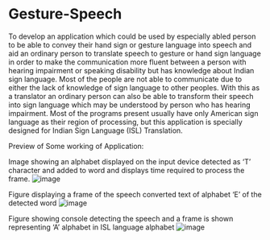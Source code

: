 # Gesture-Speech
To develop an application which could be used by especially abled person to be able to convey their hand sign or gesture language into speech and aid an ordinary person to translate speech to gesture or hand sign language in order to make the communication more fluent between a person with hearing impairment or speaking disability but has knowledge about Indian sign language. Most of the people are not able to communicate due to either the lack of knowledge of sign language to other peoples. With this as a translator an ordinary person can also be able to transform their speech into sign language which may be understood by person who has hearing impairment. Most of the programs present usually have only American sign language as their region of processing, but this application is specially designed for Indian Sign Language (ISL) Translation.

Preview of Some working of Application:

Image showing an alphabet displayed on the input device detected as ‘T’ character and added to word and displays time required to process the frame.
![image](https://user-images.githubusercontent.com/44629500/126100859-f0a7e2a0-7a69-4376-abf0-898ef22d6557.png)

Figure displaying a frame of the speech converted text of alphabet ‘E’ of the detected word
![image](https://user-images.githubusercontent.com/44629500/126100915-591f8495-66b2-4a5a-a9e2-f7b6887b9962.png)

Figure showing console detecting the speech and a frame is shown representing ‘A’ alphabet in ISL language alphabet
![image](https://user-images.githubusercontent.com/44629500/126100960-d64396c7-0fe1-425b-8a8f-ee3ecf9ac447.png)
